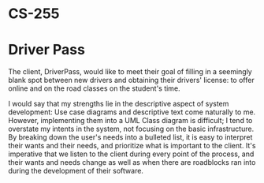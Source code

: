 # CS-255

# Driver Pass
The client, DriverPass, would like to meet their goal of filling in a seemingly blank spot between new drivers and obtaining their drivers' license: to offer online and on the road classes on the student's time.

I would say that my strengths lie in the descriptive aspect of system development: Use case diagrams and descriptive text come naturally to me. However, implementing them into a UML Class diagram is difficult; I tend to overstate my intents in the system, not focusing on the basic infrastructure. 
By breaking down the user's needs into a bulleted list, it is easy to interpret their wants and their needs, and prioritize what is important to the client. It's imperative that we listen to the client during every point of the process, and their wants and needs change as well as when there are roadblocks ran into during the development of their software. 
